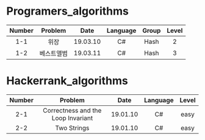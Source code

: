 # Programers_algorithms

| Number | Problem | Date | Language | Group | Level |
|:------:|:------:|:------:|:------:|:------:|:------:| 
|  1-1  |  위장           |19.03.10|  C#  |Hash| 2 |
|  1-2  |  베스트앨범     |19.03.11|  C#  |Hash| 3 |

# Hackerrank_algorithms

| Number | Problem | Date | Language | Level |
|:------:|:------:|:------:|:------:|:------:|
|  2-1  | Correctness and the Loop Invariant|19.01.10|  C#  | easy |
|  2-2  | Two Strings|19.01.10|  C#  | easy |
